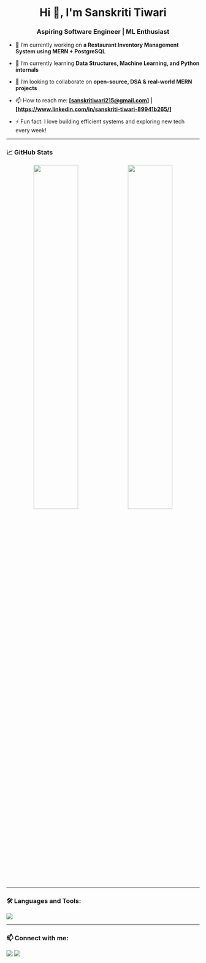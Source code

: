 <h1 align="center">Hi 👋, I'm Sanskriti Tiwari</h1>
<h3 align="center">Aspiring Software Engineer | ML Enthusiast </h3>

- 🔭 I’m currently working on **a Restaurant Inventory Management System using MERN + PostgreSQL**

- 🌱 I’m currently learning **Data Structures, Machine Learning, and Python internals**

- 👯 I’m looking to collaborate on **open-source, DSA & real-world MERN projects**

- 📫 How to reach me: **[sanskritiwari215@gmail.com] | [https://www.linkedin.com/in/sanskriti-tiwari-89941b265/]**

- ⚡ Fun fact: I love building efficient systems and exploring new tech every week!

---

### 📈 GitHub Stats
<p align="center">
  <img width="48%" src="https://github-readme-stats.vercel.app/api?username=sanskrititiwari&show_icons=true&theme=github_dark&hide_border=true" />
  <img width="48%" src="https://github-readme-streak-stats.herokuapp.com/?user=sanskrititiwari&theme=github-dark&hide_border=true" />
</p>

---

### 🛠️ Languages and Tools:
<p>
  <img src="https://skillicons.dev/icons?i=react,nodejs,express,postgres,js,html,css,py,c,cpp,git,github,vscode,mongodb,matlab" />
</p>

---

### 📫 Connect with me:
<p>
  <a href="https://linkedin.com/in/sanskriti-tiwari" target="blank"><img src="https://img.shields.io/badge/-LinkedIn-blue?style=flat-square&logo=Linkedin&logoColor=white"/></a>
  <a href="mailto:your.email@gmail.com"><img src="https://img.shields.io/badge/-Email-c14438?style=flat-square&logo=Gmail&logoColor=white"/></a>
</p>
